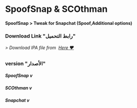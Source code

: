 # **SpoofSnap & SCOthman**
#### SpoofSnap > Tweak for Snapchat (Spoof,Additional options)



### Download Link "رابط التحميل"
###### > Download IPA file from  [Here ❤️](https://pages.github.com/)


### version "الأصدار"
##### SpoofSnap v
##### SCOthman v
##### Snapchat v

